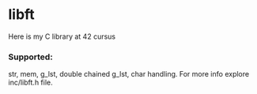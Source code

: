 # libft
Here is my C library at 42 cursus

### Supported:

str, mem, g_lst, double chained g_lst, char handling.
For more info explore inc/libft.h file.
